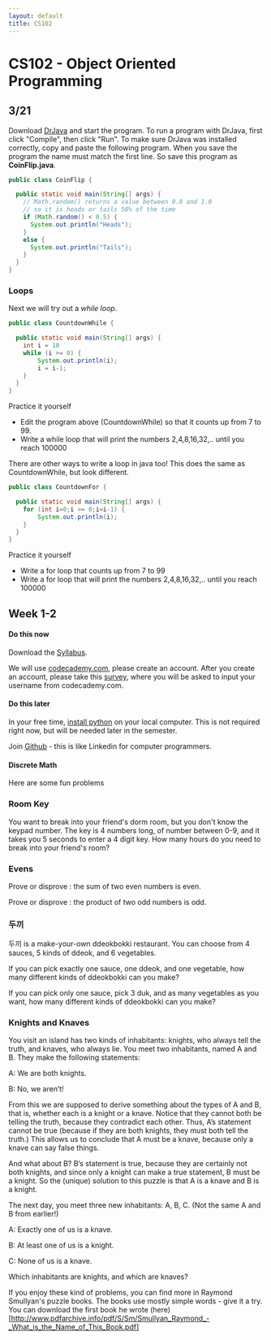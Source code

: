 ```yaml
---
layout: default
title: CS102
---
```


# CS102 - Object Oriented Programming


## 3/21

Download [DrJava](http://www.drjava.org/) and start the program.
To run a program with DrJava, first click "Compile", then click "Run".
To make sure DrJava was installed correctly, copy and paste the following program.
When you save the program the name must match the first line.
So save this program as **CoinFlip.java**.

```java
public class CoinFlip {

  public static void main(String[] args) {
    // Math.random() returns a value between 0.0 and 1.0
    // so it is heads or tails 50% of the time
    if (Math.random() < 0.5) {
      System.out.println("Heads");
    }
    else {
      System.out.println("Tails");          
    }
  }
}
```
### Loops

Next we will try out a *while loop*.

```java
public class CountdownWhile {

  public static void main(String[] args) {
    int i = 10
    while (i >= 0) {
        System.out.println(i);
        i = i-1;
    }
  }
}
```

Practice it yourself
- Edit the program above (CountdownWhile) so that it counts up from 7 to 99.
- Write a while loop that will print the numbers 2,4,8,16,32,.. until you reach 100000

There are other ways to write a loop in java too!
This does the same as CountdownWhile, but look different.

```java
public class CountdownFor {

  public static void main(String[] args) {
    for (int i=0;i >= 0;i=i-1) {
        System.out.println(i);
    }
  }
}
```

Practice it yourself
- Write a for loop that counts up from 7 to 99
- Write a for loop that will print the numbers 2,4,8,16,32,.. until you reach 100000




## Week 1-2

#### Do this now
Download the [Syllabus](/ggu/CS102.pdf).

We will use [codecademy.com](https://www.codecademy.com), please create an account.
After you create an account, please take this [survey](http://goo.gl/forms/ML0lixndSJ), where you will be asked to input your username from codecademy.com.

#### Do this later

In your free time, [install python](https://www.python.org/downloads/) on your local computer.
This is not required right now, but will be needed later in the semester.

Join [Github](https://github.com/join) - this is like Linkedin for computer programmers.

#### Discrete Math

Here are some fun problems

### Room Key
You want to break into your friend's dorm room, but you don't know the keypad number.
The key is 4 numbers long, of number between 0-9, and it takes you 5 seconds to enter a 4 digit key.
How many hours do you need to break into your friend's room?

### Evens
Prove or disprove : the sum of two even numbers is even.

Prove or disprove : the product of two odd numbers is odd.

### 두끼
두끼 is a make-your-own ddeokbokki restaurant. You can choose from 4 sauces, 5 kinds of ddeok, and 6 vegetables.

If you can pick exactly one sauce, one ddeok, and one vegetable, how many different kinds of ddeokbokki can you make?

If you can pick only one sauce, pick 3 duk, and as many vegetables as you want, how many different kinds of ddeokbokki can you make?

### Knights and Knaves

 You visit an island has two kinds of inhabitants: knights, who always tell the truth, and knaves, who always lie. You meet two inhabitants, named A and B. They make the following statements:

A: We are both knights.

B: No, we aren’t!

From this we are supposed to derive something about the types of A and B, that is, whether each is a knight or a knave. Notice that they cannot both be telling the truth, because they contradict each other. Thus, A’s statement cannot be true (because if they are both knights, they must both tell the truth.) This allows us to conclude that A must be a knave, because only a knave can say false things.

And what about B? B’s statement is true, because they are certainly not both knights, and since only a knight can make a true statement, B must be a knight. So the (unique) solution to this puzzle is that A is a knave and B is a knight.

The next day, you meet three new inhabitants: A, B, C. (Not the same A and B from earlier!)

A: Exactly one of us is a knave.

B: At least one of us is a knight.

C: None of us is a knave.

Which inhabitants are knights, and which are knaves?

If you enjoy these kind of problems, you can find more in Raymond Smullyan's puzzle books.
The books use mostly simple words - give it a try.
You can download the first book he wrote (here)[http://www.pdfarchive.info/pdf/S/Sm/Smullyan_Raymond_-_What_is_the_Name_of_This_Book.pdf]
